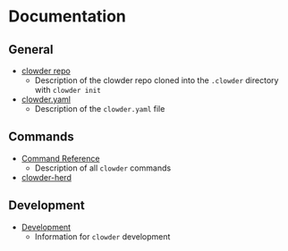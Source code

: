 # Documentation

## General

- [clowder repo](clowder-repo.md)
    - Description of the clowder repo cloned into the `.clowder` directory with `clowder init`
- [clowder.yaml](clowder-yaml.md)
    - Description of the `clowder.yaml` file

## Commands

- [Command Reference](commands.md)
    - Description of all `clowder` commands
- [clowder-herd](clowder-herd.md)

## Development

- [Development](development.md)
    - Information for `clowder` development
